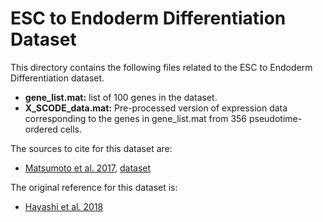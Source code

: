 # ESC to Endoderm Differentiation Dataset
This directory contains the following files related to the ESC to Endoderm Differentiation dataset.

- **gene_list.mat:** list of 100 genes in the dataset.
- **X_SCODE_data.mat:** Pre-processed version of expression data corresponding to the genes in gene_list.mat from 356 pseudotime-ordered cells.

The sources to cite for this dataset are:
- [Matsumoto et al. 2017](https://academic.oup.com/bioinformatics/article/33/15/2314/3100331), [dataset](https://github.com/hmatsu1226/SCODE/tree/master/data)

The original reference for this dataset is:
- [Hayashi et al. 2018](https://www.nature.com/articles/s41467-018-02866-0)

